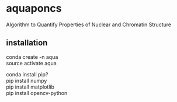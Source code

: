 # aquaponcs
Algorithm to Quantify Properties of Nuclear and Chromatin Structure

## installation
conda create -n aqua\
source activate aqua

conda install pip?\
pip install numpy\
pip install matplotlib\
pip install opencv-python